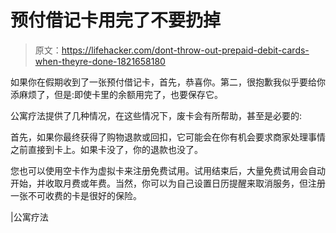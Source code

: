 # 预付借记卡用完了不要扔掉

> 原文：<https://lifehacker.com/dont-throw-out-prepaid-debit-cards-when-theyre-done-1821658180>

如果你在假期收到了一张预付借记卡，首先，恭喜你。第二，很抱歉我似乎要给你添麻烦了，但是:即使卡里的余额用完了，也要保存它。



公寓疗法提供了几种情况，在这些情况下，废卡会有所帮助，甚至是必要的:

首先，如果你最终获得了购物退款或回扣，它可能会在你有机会要求商家处理事情之前直接到卡上。如果卡没了，你的退款也没了。

您也可以使用空卡作为虚拟卡来注册免费试用。试用结束后，大量免费试用会自动开始，并收取月费或年费。当然，你可以为自己设置日历提醒来取消服务，但注册一张不可收费的卡是很好的保险。

|公寓疗法